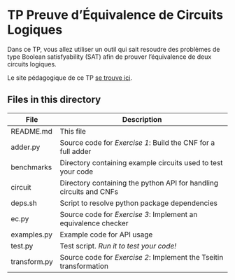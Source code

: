 TP Preuve d’Équivalence de Circuits Logiques
============================================

Dans ce TP, vous allez utiliser un outil qui sait resoudre des
problèmes de type Boolean satisfyability (SAT) afin de prouver
l’équivalence de deux circuits logiques.

Le site pédagogique de ce TP [se trouve ici](https://se206.wp.imt.fr/tp-preuve-dequivalence-de-circuits-logiques/).


Files in this directory
-----------------------

| File         | Description                                                        |
|--------------|--------------------------------------------------------------------|
| README.md    | This file                                                          |
| adder.py     | Source code for *Exercise 1*: Build the CNF for a full adder       |
| benchmarks   | Directory containing example circuits used to test your code       |
| circuit      | Directory containing the python API for handling circuits and CNFs |
| deps.sh      | Script to resolve python package dependencies                      |
| ec.py        | Source code for *Exercise 3*: Implement an equivalence checker     |
| examples.py  | Example code for API usage                                         |
| test.py      | Test script. *Run it to test your code!*                           |
| transform.py | Source code for *Exercise 2*: Implement the Tseitin transformation |

